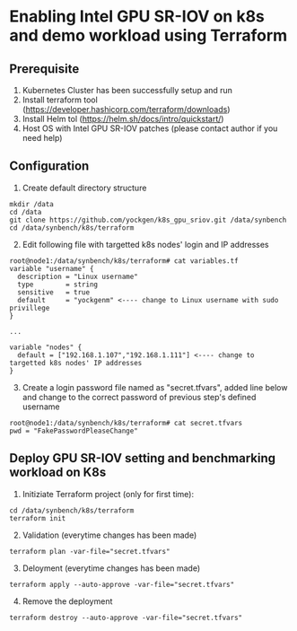 # Enabling Intel GPU SR-IOV on k8s and demo workload using Terraform

## Prerequisite
1. Kubernetes Cluster has been successfully setup and run
2. Install terraform tool (https://developer.hashicorp.com/terraform/downloads)
3. Install Helm tol (https://helm.sh/docs/intro/quickstart/)
4. Host OS with Intel GPU SR-IOV patches (please contact author if you need help)


## Configuration

1. Create default directory structure
```
mkdir /data
cd /data
git clone https://github.com/yockgen/k8s_gpu_sriov.git /data/synbench
cd /data/synbench/k8s/terraform
```

2. Edit following file with targetted k8s nodes' login and IP addresses
```
root@node1:/data/synbench/k8s/terraform# cat variables.tf
variable "username" {
  description = "Linux username"
  type        = string
  sensitive   = true
  default     = "yockgenm" <---- change to Linux username with sudo privillege
}

...

variable "nodes" {
  default = ["192.168.1.107","192.168.1.111"] <---- change to targetted k8s nodes' IP addresses
}

```
3. Create a login password file named as "secret.tfvars", added line below and change to the correct password of previous step's defined username
```
root@node1:/data/synbench/k8s/terraform# cat secret.tfvars
pwd = "FakePasswordPleaseChange"
```


## Deploy GPU SR-IOV setting and benchmarking workload on K8s 

1. Initiziate Terraform project (only for first time):
```
cd /data/synbench/k8s/terraform
terraform init    
```

2. Validation (everytime changes has been made)
```
terraform plan -var-file="secret.tfvars"     
```

3. Deloyment (everytime changes has been made)
```
terraform apply --auto-approve -var-file="secret.tfvars"   
```

4. Remove the deployment 
```
terraform destroy --auto-approve -var-file="secret.tfvars"   
```
